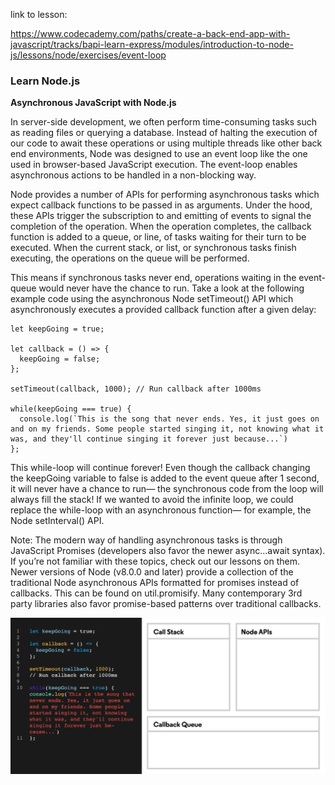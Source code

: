 link to lesson:

https://www.codecademy.com/paths/create-a-back-end-app-with-javascript/tracks/bapi-learn-express/modules/introduction-to-node-js/lessons/node/exercises/event-loop


### Learn Node.js

**Asynchronous JavaScript with Node.js**

In server-side development, we often perform time-consuming tasks such as reading files or querying a database. Instead of halting the execution of our code to await these operations or using multiple threads like other back end environments, Node was designed to use an event loop like the one used in browser-based JavaScript execution. The event-loop enables asynchronous actions to be handled in a non-blocking way.

Node provides a number of APIs for performing asynchronous tasks which expect callback functions to be passed in as arguments. Under the hood, these APIs trigger the subscription to and emitting of events to signal the completion of the operation. When the operation completes, the callback function is added to a queue, or line, of tasks waiting for their turn to be executed. When the current stack, or list, or synchronous tasks finish executing, the operations on the queue will be performed.

This means if synchronous tasks never end, operations waiting in the event-queue would never have the chance to run. Take a look at the following example code using the asynchronous Node setTimeout() API which asynchronously executes a provided callback function after a given delay:
```
let keepGoing = true;

let callback = () => {
  keepGoing = false;
};

setTimeout(callback, 1000); // Run callback after 1000ms

while(keepGoing === true) {
  console.log(`This is the song that never ends. Yes, it just goes on and on my friends. Some people started singing it, not knowing what it was, and they'll continue singing it forever just because...`)
};
```
This while-loop will continue forever! Even though the callback changing the keepGoing variable to false is added to the event queue after 1 second, it will never have a chance to run— the synchronous code from the loop will always fill the stack! If we wanted to avoid the infinite loop, we could replace the while-loop with an asynchronous function— for example, the Node setInterval() API.

Note: The modern way of handling asynchronous tasks is through JavaScript Promises (developers also favor the newer async...await syntax). If you’re not familiar with these topics, check out our lessons on them. Newer versions of Node (v8.0.0 and later) provide a collection of the traditional Node asynchronous APIs formatted for promises instead of callbacks. This can be found on util.promisify. Many contemporary 3rd party libraries also favor promise-based patterns over traditional callbacks.


![](./EventLoop_Update_1.gif)
